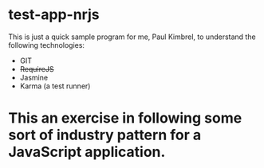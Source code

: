 test-app-nrjs
=============

This is just a quick sample program for me, Paul Kimbrel, to understand the following technologies:

- GIT
- ~~RequireJS~~
- Jasmine
- Karma (a test runner)

This an exercise in following some sort of industry pattern for a JavaScript application.
=======

